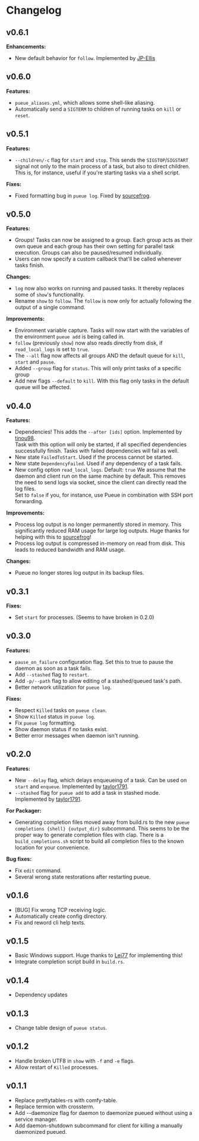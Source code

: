 # Changelog

## v0.6.1
**Enhancements:**
- New default behavior for `follow`. Implemented by [JP-Ellis](https://github.com/JP-Ellis)

## v0.6.0

**Features:**

- `pueue_aliases.yml`, which allows some shell-like aliasing.
- Automatically send a `SIGTERM` to children of running tasks on `kill` or `reset`.

## v0.5.1

**Features:**

- `--children/-c` flag for `start` and `stop`.
    This sends the `SIGSTOP`/`SIGSTART` signal not only to the main process of a task, but also to direct children.
    This is, for instance, useful if you're starting tasks via a shell script.

**Fixes:**
- Fixed formatting bug in `pueue log`. Fixed by [sourcefrog](https://github.com/sourcefrog).

## v0.5.0

**Features:**

- Groups! Tasks can now be assigned to a group.
    Each group acts as their own queue and each group has their own setting for parallel task execution.
    Groups can also be paused/resumed individually.
- Users can now specify a custom callback that'll be called whenever tasks finish.

**Changes:**

- `log` now also works on running and paused tasks. It thereby replaces some of `show`'s functionality.
- Rename `show` to `follow`. The `follow` is now only for actually following the output of a single command.

**Improvements:**

- Environment variable capture. Tasks will now start with the variables of the environment `pueue add` is being called in.
- `follow` (previously `show`) now also reads directly from disk, if `read_local_logs` is set to `true`.
- The `--all` flag now affects all groups AND the default queue for `kill`, `start` and `pause`.
- Added `--group` flag for `status`. This will only print tasks of a specific group
- Add new flags `--default` to `kill`. With this flag only tasks in the default queue will be affected.

## v0.4.0

**Features:**

- Dependencies! This adds the `--after [ids]` option. Implemented by [tinou98](https://github.com/tinou98).  
    Task with this option will only be started, if all specified dependencies successfully finish.
    Tasks with failed dependencies will fail as well.
- New state `FailedToStart`. Used if the process cannot be started.
- New state `DependencyFailed`. Used if any dependency of a task fails.
- New config option `read_local_logs`. Default: `true`
    We assume that the daemon and client run on the same machine by default.
    This removes the need to send logs via socket, since the client can directly read the log files.  
    Set to `false` if you, for instance, use Pueue in combination with SSH port forwarding.

**Improvements:**

- Process log output is no longer permanently stored in memory. This significantly reduced RAM usage for large log outputs. Huge thanks for helping with this to [sourcefrog](https://github.com/sourcefrog)!
- Process log output is compressed in-memory on read from disk. This leads to reduced bandwidth and RAM usage.

**Changes:**

- Pueue no longer stores log output in its backup files.

## v0.3.1

**Fixes:**

- Set `start` for processes. (Seems to have broken in 0.2.0)

## v0.3.0

**Features:**

- `pause_on_failure` configuration flag. Set this to true to pause the daemon as soon as a task fails.
- Add `--stashed` flag to `restart`.
- Add `-p/--path` flag to allow editing of a stashed/queued task's path.
- Better network utilization for `pueue log`.

**Fixes:**

- Respect `Killed` tasks on `pueue clean`.
- Show `Killed` status in `pueue log`.
- Fix `pueue log` formatting.
- Show daemon status if no tasks exist.
- Better error messages when daemon isn't running.

## v0.2.0

**Features:**

- New `--delay` flag, which delays enqueueing of a task. Can be used on `start` and `enqueue`. Implemented by [taylor1791](https://github.com/taylor1791).
- `--stashed` flag for `pueue add` to add a task in stashed mode.  Implemented by [taylor1791](https://github.com/taylor1791).

**For Packager:**

- Generating completion files moved away from build.rs to the new `pueue completions {shell} {output_dir}` subcommand.
This seems to be the proper way to generate completion files with clap.
There is a `build_completions.sh` script to build all completion files to the known location for your convenience.

**Bug fixes:**

- Fix `edit` command.
- Several wrong state restorations after restarting pueue.

## v0.1.6

- [BUG] Fix wrong TCP receiving logic.
- Automatically create config directory.
- Fix and reword cli help texts.

## v0.1.5

- Basic Windows support. Huge thanks to [Lej77](https://github.com/Lej77) for implementing this!
- Integrate completion script build in `build.rs`.

## v0.1.4

- Dependency updates

## v0.1.3

- Change table design of `pueue status`.

## v0.1.2

- Handle broken UTF8 in `show` with `-f` and `-e` flags.
- Allow restart of `Killed` processes.

## v0.1.1

- Replace prettytables-rs with comfy-table.
- Replace termion with crossterm.
- Add --daemonize flag for daemon to daemonize pueued without using a service manager.
- Add daemon-shutdown subcommand for client for killing a manually daemonized pueued.
